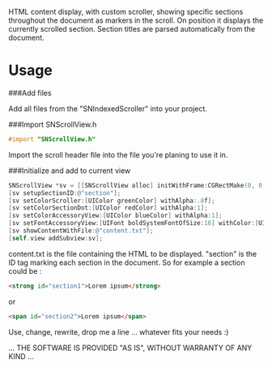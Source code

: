 HTML content display, with custom scroller, showing specific sections throughout the document as markers in the scroll. On position it displays the currently scrolled section.
Section titles are parsed automatically from the document.

# Usage

###Add files

Add all files from the "SNIndexedScroller" into your project.

###Import SNScrollView.h

```objectivec
#import "SNScrollView.h"
 ```

Import the scroll header file into the file you're planing to use it in.
 
###Initialize and add to current view

```objectivec
SNScrollView *sv = [[SNScrollView alloc] initWithFrame:CGRectMake(0, 0, self.view.frame.size.width, self.view.frame.size.height)];
[sv setupSectionID:@"section"];
[sv setColorScroller:[UIColor greenColor] withAlpha:.8f];
[sv setColorSectionDot:[UIColor redColor] withAlpha:1];
[sv setColorAccessoryView:[UIColor blueColor] withAlpha:1];
[sv setFontAccessoryView:[UIFont boldSystemFontOfSize:16] withColor:[UIColor redColor]];
[sv showContentWithFile:@"content.txt"];
[self.view addSubview:sv];
```

content.txt is the file containing the HTML to be displayed. "section" is the ID tag marking each section in the document.
So for example a section could be :

```html
<strong id="section1">Lorem ipsum</strong>
```

or

```html
<span id="section2">Lorem ipsum</span>
```


Use, change, rewrite, drop me a line ... whatever fits your needs :)

... THE SOFTWARE IS PROVIDED "AS IS", WITHOUT WARRANTY OF ANY KIND ...